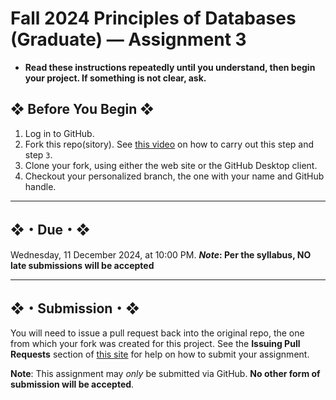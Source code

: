 # Fall 2024 Principles of Databases (Graduate) — Assignment 3

* **Read these instructions repeatedly until you understand, then begin your project. If something is not clear, ask.**

## ❖ Before You Begin ❖

1. Log in to GitHub.
2. Fork this repo(sitory). See [this video](http://code-warrior.github.io/tutorials/git/github/forking-and-cloning-at-the-github-web-site/) on how to carry out this step and step `3`.
3. Clone your fork, using either the web site or the GitHub Desktop client.
4. Checkout your personalized branch, the one with your name and GitHub handle.

---
## ❖・Due・❖

Wednesday, 11 December 2024, at 10:00 PM. ***Note*: Per the syllabus, NO late submissions will be accepted**

---

## ❖・Submission・❖

You will need to issue a pull request back into the original repo, the one from which your fork was created for this project. See the **Issuing Pull Requests** section of [this site](http://code-warrior.github.io/tutorials/git/github/index.html) for help on how to submit your assignment.

**Note**: This assignment may *only* be submitted via GitHub. **No other form of submission will be accepted**.
